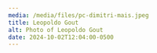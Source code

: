 ```yaml
---
media: /media/files/pc-dimitri-mais.jpeg
title: Leopoldo Gout
alt: Photo of Leopoldo Gout
date: 2024-10-02T12:04:00-0500
---
```

